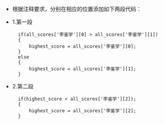- 根据注释要求，分别在相应的位置添加如下两段代码：
- 1.第一段

        if(all_scores['李鉴学'][0] > all_scores['李鉴学'][1])
        {
            highest_score = all_scores['李鉴学'][0];
        }
        else
        {
            highest_score = all_scores['李鉴学'][1];
        }

- 2.第二段

        if(highest_score < all_scores['李鉴学'][2]);
        {
            highest_score = all_scores['李鉴学'][2];
        }